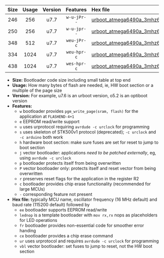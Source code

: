 |Size|Usage|Version|Features|Hex file|
|:-:|:-:|:-:|:-:|:--|
|246|256|u7.7|`w-u-jPr--`|[urboot_atmega6490a_3mhz6864_19200bps_lednop_ur_vbl.hex](https://raw.githubusercontent.com/stefanrueger/urboot.hex/main/mcus/atmega6490a/fcpu_3mhz6864/19200_bps/urboot_atmega6490a_3mhz6864_19200bps_lednop_ur_vbl.hex)|
|250|256|u7.7|`w-u-jpr--`|[urboot_atmega6490a_3mhz6864_19200bps_lednop_fr_ur_vbl.hex](https://raw.githubusercontent.com/stefanrueger/urboot.hex/main/mcus/atmega6490a/fcpu_3mhz6864/19200_bps/urboot_atmega6490a_3mhz6864_19200bps_lednop_fr_ur_vbl.hex)|
|348|512|u7.7|`weu-jPr-c`|[urboot_atmega6490a_3mhz6864_19200bps_ee_lednop_fr_ce_ur_vbl.hex](https://raw.githubusercontent.com/stefanrueger/urboot.hex/main/mcus/atmega6490a/fcpu_3mhz6864/19200_bps/urboot_atmega6490a_3mhz6864_19200bps_ee_lednop_fr_ce_ur_vbl.hex)|
|334|1024|u7.7|`weu-hpr-c`|[urboot_atmega6490a_3mhz6864_19200bps_ee_lednop_fr_ce_ur.hex](https://raw.githubusercontent.com/stefanrueger/urboot.hex/main/mcus/atmega6490a/fcpu_3mhz6864/19200_bps/urboot_atmega6490a_3mhz6864_19200bps_ee_lednop_fr_ce_ur.hex)|
|438|1024|u7.7|`wes-hpr-c`|[urboot_atmega6490a_3mhz6864_19200bps_ee_lednop_fr_ce.hex](https://raw.githubusercontent.com/stefanrueger/urboot.hex/main/mcus/atmega6490a/fcpu_3mhz6864/19200_bps/urboot_atmega6490a_3mhz6864_19200bps_ee_lednop_fr_ce.hex)|

- **Size:** Bootloader code size including small table at top end
- **Usage:** How many bytes of flash are needed, ie, HW boot section or a multiple of the page size
- **Version:** For example, u7.6 is an urboot version, o5.2 is an optiboot version
- **Features:**
  + `w` bootloader provides `pgm_write_page(sram, flash)` for the application at `FLASHEND-4+1`
  + `e` EEPROM read/write support
  + `u` uses urprotocol requiring `avrdude -c urclock` for programming
  + `s` uses skeleton of STK500v1 protocol (deprecated); `-c urclock` and `-c arduino` both work
  + `h` hardware boot section: make sure fuses are set for reset to jump to boot section
  + `j` vector bootloader: applications *need to be patched externally*, eg, using `avrdude -c urclock`
  + `p` bootloader protects itself from being overwritten
  + `P` vector bootloader only: protects itself and reset vector from being overwritten
  + `r` preserves reset flags for the application in the register R2
  + `c` bootloader provides chip erase functionality (recommended for large MCUs)
  + `-` corresponding feature not present
- **Hex file:** typically MCU name, oscillator frequency (16 MHz default) and baud rate (115200 default) followed by
  + `ee` bootloader supports EEPROM read/write
  + `lednop` is a template bootloader with `mov rx,rx` nops as placeholders for LED operations
  + `fr` bootloader provides non-essential code for smoother error handing
  + `ce` bootloader provides a chip erase command
  + `ur` uses urprotocol and requires `avrdude -c urclock` for programming
  + `vbl` vector bootloader: set fuses to jump to reset, not the HW boot section
